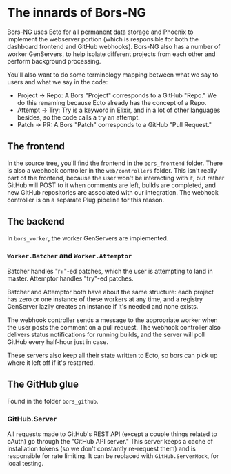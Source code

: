 The innards of Bors-NG
======================

Bors-NG uses Ecto for all permanent data storage
and Phoenix to implement the webserver portion
(which is responsible for both the dashboard frontend and GitHub webhooks).
Bors-NG also has a number of worker GenServers,
to help isolate different projects from each other and perform background processing.

You'll also want to do some terminology mapping between what we say to users and what we say in the code:

  * Project → Repo: A Bors "Project" corresponds to a GitHub "Repo."
                    We do this renaming because Ecto already has the concept of a Repo.
  * Attempt → Try: Try is a keyword in Elixir, and in a lot of other languages besides,
                   so the code calls a try an attempt.
  * Patch → PR: A Bors "Patch" corresponds to a GitHub "Pull Request."

<!---->

The frontend
------------

In the source tree, you'll find the frontend in the `bors_frontend` folder.
There is also a webhook controller in the `web/controllers` folder.
This isn't really part of the frontend, because the user won't be interacting with it,
but rather GitHub will POST to it when comments are left, builds are completed,
and new GitHub repositories are associated with our integration.
The webhook controller is on a separate Plug pipeline for this reason.


The backend
-----------

In `bors_worker`, the worker GenServers are implemented.

### `Worker.Batcher` and `Worker.Attemptor`

Batcher handles "r+"-ed patches, which the user is attempting to land in master.
Attemptor handles "try"-ed patches.

Batcher and Attemptor both have about the same structure:
each project has zero or one instance of these workers at any time,
and a registry GenServer lazily creates an instance if it's needed and none exists.

The webhook controller sends a message to the appropriate worker when the user
posts the comment on a pull request.
The webhook controller also delivers status notifications for running builds,
and the server will poll GitHub every half-hour just in case.

These servers also keep all their state written to Ecto,
so bors can pick up where it left off if it's restarted.


The GitHub glue
---------------

Found in the folder `bors_github`.

### GitHub.Server

All requests made to GitHub's REST API
(except a couple things related to oAuth) go through the "GitHub API server."
This server keeps a cache of installation tokens
(so we don't constantly re-request them) and is responsible for rate limiting.
It can be replaced with `GitHub.ServerMock`, for local testing.
